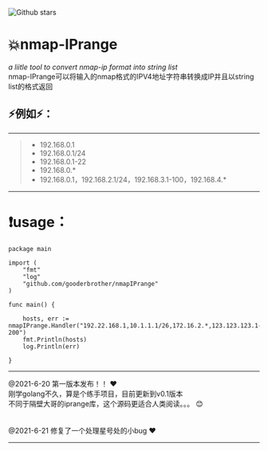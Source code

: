 ![Github stars](https://img.shields.io/github/stars/gooderbrother/nmapIPrange.svg)
# :boom:nmap-IPrange

*a liitle tool to convert nmap-ip format into string list* <br>
nmap-IPrange可以将输入的nmap格式的IPV4地址字符串转换成IP并且以string list的格式返回<br>

## :zap:例如:zap:：
***
> - 192.168.0.1 <br>
> - 192.168.0.1/24 <br>
> - 192.168.0.1-22 <br>
> - 192.168.0.* <br>
> - 192.168.0.1，192.168.2.1/24，192.168.3.1-100，192.168.4.* <br>
***

# :exclamation:usage：
```
package main

import (
	"fmt"
	"log"
	"github.com/gooderbrother/nmapIPrange"
)

func main() {

	hosts, err := nmapIPrange.Handler("192.22.168.1,10.1.1.1/26,172.16.2.*,123.123.123.1-200")
	fmt.Println(hosts)
	log.Println(err)

}
```
***
@2021-6-20  第一版本发布！！ :heart:<br>
刚学golang不久，算是个练手项目，目前更新到v0.1版本<br>
不同于隔壁大哥的iprange库，这个源码更适合人类阅读。。。 :blush:<br><br><br>
@2021-6-21  修复了一个处理星号处的小bug :heart:<br>
***

